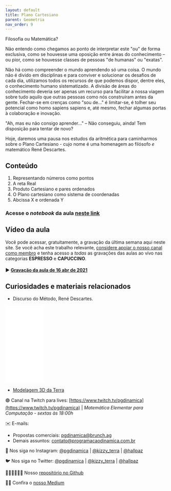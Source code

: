 ```yaml
---
layout: default
title: Plano Cartesiano
parent: Geometria
nav_order: 9
---
```


Filosofia ou Matemática?

Não entendo como chegamos ao ponto de interpretar este "ou" de forma exclusiva, como se houvesse uma oposição entre áreas do conhecimento – ou pior, como se houvesse classes de pessoas "de humanas" ou "exatas".

Não há como compreender o mundo aprendendo só uma coisa. O mundo não é divido em disciplinas e para conviver e solucionar os desafios de cada dia, utilizamos todos os recursos de que podemos dispor, dentre eles, o conhecimento humano sistematizado. A divisão de áreas do conhecimento deveria ser apenas um recurso para facilitar a nossa viagem sobre tudo aquilo que outras pessoas como nós construíram antes da gente. Fechar-se em crenças como "sou de…" é limitar-se, é tolher seu potencial como homo sapiens sapiens e, até mesmo, fechar algumas portas à colaboração e inovação.

"Ah, mas eu não consigo aprender…" – Não conseguiu, ainda! Tem disposição para tentar de novo?

Hoje, daremos uma pausa nos estudos da aritmética para caminharmos sobre o Plano Cartesiano - cujo nome é uma homenagem ao filósofo *e* matemático René Descartes.

## Conteúdo 

1. Representando números como pontos
2. A reta Real
3. Produto Cartesiano e pares ordenados
4. O Plano cartesiano como sistema de coordenadas
5. Abcissa X e ordenada Y

### Acesse o *notebook* da aula <a href="/notebooks/mec009_planocartesiano.html" target="_black">neste link</a>

## Vídeo da aula

Você pode acessar, gratuitamente, a gravação da última semana aqui neste site. Se você acha este trabalho relevante, [considere apoiar o nosso canal como membro](https://youtube.com/join) e tenha acesso a *todas* as gravações das aulas ao vivo nas categorias **ESPRESSO** e **CAPUCCINO**. 

#### ▶️ [Gravação da aula de 16 abr de 2021](https://youtu.be/e02Lcx1SAQE)


## Curiosidades e materiais relacionados

* Discurso do Método, René Descartes.

<iframe style="width:120px;height:240px;" marginwidth="0" marginheight="0" scrolling="no" frameborder="0" src="//ws-na.amazon-adsystem.com/widgets/q?ServiceVersion=20070822&OneJS=1&Operation=GetAdHtml&MarketPlace=BR&source=ac&ref=qf_sp_asin_til&ad_type=product_link&tracking_id=hallpaz-20&marketplace=amazon&amp;region=BR&placement=8525429988&asins=8525429988&linkId=f4003a408b269affe5a1fd4d0fbe6131&show_border=false&link_opens_in_new_window=false&price_color=333333&title_color=0066c0&bg_color=ffffff">
    </iframe>

* [Modelagem 3D da Terra](/docs/aplicacoes/modelagemterra.md)


🟣 Canal na Twitch para lives: [https://www.twitch.tv/pgdinamica](https://www.twitch.tv/pgdinamica) | *Matemática Elementar para Computação - sextas às 18:00h*


✉️ E-mails:
* Propostas comerciais: [pgdinamica@brunch.ag](mailto:pgdinamica@brunch.ag)
* Demais assuntos: [contato@programacaodinamica.com.br](mailto:pgdinamica@brunch.ag)

📸 Nos siga no Instagram: [@pgdinamica](https://instagram.com/pgdinamica) | [@kizzy_terra](https://instagram.com/kizzy_terra) | [@hallpaz](https://instagram.com/hallpaz)

🐦 Nos siga no Twitter: [@pgdinamica](https://twitter.com/pgdinamica) | [@kizzy_terra](https://twitter.com/kizzy_terra) | [@hallpaz](https://twitter.com/hallpaz)

👩🏾‍💻👨🏾‍💻 Nosso [repositório no Github](https://github.com/programacaodinamica)

✍🏾 Confira o [nosso Medium](https://medium.com/programacaodinamica)